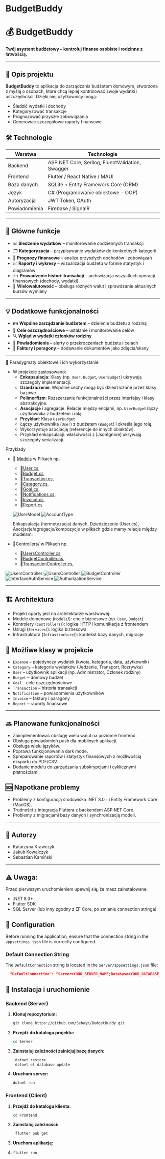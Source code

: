 # BudgetBuddy

# 💰 BudgetBuddy

**Twój asystent budżetowy – kontroluj finanse osobiste i rodzinne z łatwością.**

---

## 📝 Opis projektu

**BudgetBuddy** to aplikacja do zarządzania budżetem domowym, stworzona z myślą o osobach, które chcą lepiej kontrolować swoje wydatki i oszczędności. Dzięki niej użytkownicy mogą:

- Śledzić wydatki i dochody
- Kategoryzować transakcje
- Prognozować przyszłe zobowiązania
- Generować szczegółowe raporty finansowe

## 🛠️ Technologie

| Warstwa       | Technologie                                      |
|---------------|--------------------------------------------------|
| Backend       | ASP.NET Core, Serilog, FluentValidation, Swagger |
| Frontend      | Flutter / React Native / MAUI                    |
| Baza danych   | SQLite + Entity Framework Core (ORM)             |
| Język         | C# (Programowanie obiektowe - OOP)               |
| Autoryzacja   | JWT Token, OAuth                                 |
| Powiadomienia | Firebase / SignalR                               |

---

## 🚀 Główne funkcje

- 📊 **Śledzenie wydatków** – monitorowanie codziennych transakcji
- 🗂️ **Kategoryzacja** – przypisywanie wydatków do konkretnych kategorii
- 📅 **Prognozy finansowe** – analiza przyszłych dochodów i zobowiązań
- 📈 **Raporty i wykresy** – wizualizacja budżetu w formie statystyk i diagramów
- ↔️ **Prowadzenie historii transakcji** – archiwizacja wszystkich operacji finansowych (dochody, wydatki)
- 💱 **Wielowalutowość** – obsługa różnych walut i sprawdzanie aktualnych kursów wymiany

---

## 💡 Dodatkowe funkcjonalności

- 👪 **Wspólne zarządzanie budżetem** – dzielenie budżetu z rodziną
- 🎯 **Cele oszczędnościowe** – ustalanie i monitorowanie celów
- 🔍 **Wgląd w wydatki członków rodziny**
- 🔔 **Powiadomienia** – alerty o przekroczeniach budżetu i celach
- 🧾 **Faktury i paragony** – dodawanie dokumentów jako zdjęcia/skany

---

🧩 Paradygmaty obiektowe i ich wykorzystanie
 - W projekcie zastosowano:
   - **Enkapsulacja**: Klasy (np. `User`, `Budget`, `UserBudget`) ukrywają szczegóły implementacji. 
   - **Dziedziczenie**: Wspólne cechy mogą być dziedziczone przez klasy bazowe. 
   - **Polimorfizm**: Rozszerzanie funkcjonalności przez interfejsy i klasy abstrakcyjne. 
   - **Asocjacje** i agregacje: Relacje między encjami, np. `UserBudget` łączy użytkownika z budżetem i rolą. 
   - **Przykład**: Klasa `UserBudget` 
   - Łączy użytkownika (`User`) z budżetem (`Budget`) i określa jego rolę. 
   - Wykorzystuje asocjację (referencje do innych obiektów). 
   - Przykład enkapsulacji: właściwości z [JsonIgnore] ukrywają szczegóły serializacji.

Przykłady

 - 🔷 [Models](Server/Models) w Plikach np.
   - 🔹[User.cs](Server/Models/User.cs),
   - 🔹[Budget.cs](Server/Models/Budget.cs),
   - 🔹[Transaction.cs](Server/Models/Transaction.cs),
   - 🔹[Category.cs](Server/Models/Category.cs),
   - 🔹[Goal.cs](Server/Models/Goal.cs),
   - 🔹[Notifications.cs](Server/Models/Notifications.cs),
   - 🔹[Invoice.cs](Server/Models/Invoice.cs),
   - 🔹[Report.cs](Server/Models/Report.cs)

   ![UserModel](docs/UserModel.png)
   ![AccountType](docs/AccountType.png)

   Enkapsulacja (hermetyzacja) danych, Dziedziczenie (User.cs), Asocjacje/agregacje/kompozycje w plikach gdzie mamy
   relacje między modelami

- 🔶Controllers/ 
   w Plikach np.
   - 🔸[UsersController.cs](Server/Controllers/UsersController.cs),
   - 🔸[BudgetController.cs](Server/Controllers/BudgetsController.cs),
   - 🔸[TransactionController.cs](Server/Controllers/TransactionController.cs),

![UsersController](docs/UserController1.png)
![UsersController](docs/UserController2.png)
![BudgetController](docs/BudgetController.png)
![InterfaceAuthService](docs/InterfaceAuthService.png)
![AuthorizationService](docs/AuthorizationService.png)
   
---

## 🏗️ Architektura
   - Projekt oparty jest na architekturze warstwowej:
   - Modele domenowe (`Models`/): encje biznesowe (np. `User`, `Budget`)
   - Kontrolery (`Controllers`/): logika HTTP i komunikacja z frontendem
   - Usługi (`Services`/): logika biznesowa
   - Infrastruktura (`Infrastructure`/): kontekst bazy danych, migracje

## 🧱 Możliwe klasy w projekcie

- `Expense` – pojedynczy wydatek (kwota, kategoria, data, użytkownik)
- `Category` – kategorie wydatków (Jedzenie, Transport, Rozrywka)
- `User` – użytkownik aplikacji (np. Administrator, Członek rodziny)
- `Budget` – domowy budżet
- `Goal` – cele oszczędnościowe
- `Transaction` – historia transakcji
- `Notification` – powiadomienia użytkowników
- `Invoice` – faktury i paragony
- `Report` – raporty finansowe

---

## 🔜 Planowane funkcjonalności

- Zaimplementować obsługę wielu walut na poziomie frontend.
- Obsługa powiadomień push dla mobilnych aplikacji.
- Obsługa wielu języków.
- Poprawa funkcjonowania dark mode.
- Spreparowanie raportów i statystyk finansowych z możliwością eksportu do PDF/CSV.
- Dodanie modułu do zarządzania subskrypcjami i cyklicznymi płatnościami.

## 🆘 Napotkane problemy

- Problemy z konfiguracją środowiska .NET 8.0+ i Entity Framework Core (MacOS).
- Trudności z integracją Fluttera z backendem ASP.NET Core.
- Problemy z migracjami bazy danych i synchronizacją modeli.

---

## 👥 Autorzy

- Katarzyna Krawczyk  
- Jakub Kowalczyk  
- Sebastian Kamiński

---

## ⚠️ Uwaga:
 Przed pierwszym uruchomieniem upewnij się, że masz zainstalowane:
  - .NET 8.0+
  - Flutter SDK
  - SQL Server (lub inny zgodny z EF Core, po zmianie connection stringa)

## 🔧 Configuration

Before running the application, ensure that the connection string in the `appsettings.json` file is correctly configured.

### Default Connection String

The `DefaultConnection` string is located in the `Server/appsettings.json` file:

```json
  "DefaultConnection": "Server=YOUR_SERVER_NAME;Database=YOUR_DATABASE_NAME;Trusted_Connection=True;MultipleActiveResultSets=true;TrustServerCertificate=true"
```

## 🚀 Instalacja i uruchomienie

### Backend (Server)

1. **Klonuj repozytorium:**
   ```bash
   git clone https://github.com/SebayK/BudgetBuddy.git
   ```
2. **Przejdź do katalogu projektu:**
   ```bash
   cd Server
   ```
3. **Zainstaluj zależności zainicjuj bazę danych:**
   ```bash
    dotnet restore
    dotnet ef database update
    ```
4. **Uruchom server:**
     ```bash
   dotnet run
   ```

### Frontend (Client)
1. **Przejdź do katalogu klienta:**
   ```bash
   cd Frontend
   ```
2. **Zainstaluj zależności:**
   ```bash
    flutter pub get
    ```
3. **Uruchom aplikację:**
4. ```bash
   flutter run
   ```
   

